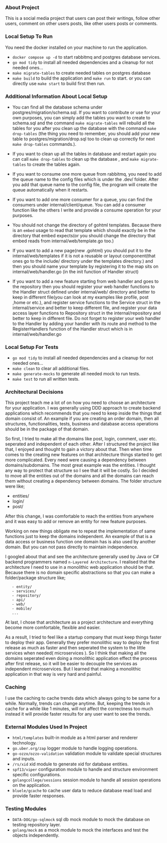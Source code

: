 ### About Project

This is a social media project that users can post their
writings, follow other users, comment on other users posts,
like other users posts or comments.


### Local Setup To Run

You need the docker installed on your machine to run the
application.

- `docker compose up -d` to start rabbitmq and postgres database services.
- `go mod tidy` to install all needed dependencies and a cleanup for not needed ones...
- `make migrate-tables` to create needed tables on postgres database
- `make build` to build the application and `make run` to start.
or you can directly use `make start` to build first then run.

### Additional Information About Local Setup
- You can find all the database schema under postgres/migration/schema.sql. If you
want to contribute or use for your own purposes, you can simply add the tables you
want to create to schema.sql and the command `make migrate-tables` will rebuild 
all the tables for you after you clean up the database with the command `make drop-tables`
(the thing you need to remember, you should add your new table to postgres/migration/drop.sql
too to clean up correctly for next `make drop-tables` commands.).

- If you want to clean up all the tables in database and restart again you can
  call `make drop-tables` to clean up the database , and `make migrate-tables` to create
  the tables again.

- If you want to consume one more queue from rabbitmq, you need to add the queue name to
the config files which is under the .dev/ folder. After you add that queue name to the config
file, the program will create the queue automatically when it restarts.

- If you want to add one more consumer for a queue, you can find the consumers under
internal/client/queue. You can add a consumer function like the others I write and provide
a consume operation for your purposes.

- You should not change the directory of gohtml templates. Because there is
an `embed` usage to read that template which should exactly be in the directory that
embed expects(or you should change the directory that embed reads from internal/web/template.go too.)

- If you want to add a new page(new .gohtml) you should put it to the internal/web/templates if it
is not a reusable or layout component(that ones go to the include/ directory under the templates directory.) and then
you should name your template by registering it to the map sits on internal/web/handler.go (in the init function of Handler struct)

- If you want to add a new feature starting from web handler and goes to the repository then you should register your
web handler functions to the Handler struct defined under internal/web/ directory and better to
keep in different file(you can look at my examples like profile, post ,home or etc.), and register
service functions to the Service struct in the internal/service and better to
keep different file, and register your data access layer functions to
Repository struct in the internal/repository and better to keep in different file. Do not forget to register your web handler
to the Handler by adding your handler with its route and method to the RegisterHandlers function
of the Handler struct which is in internal/web/handler.go

### Local Setup For Tests
- `go mod tidy` to install all needed dependencies and a cleanup for not needed ones...
- `make clean` to clear all additional files.
- `make generate-mocks` to generate all needed mock to run tests.
- `make test` to run all written tests.

### Architectural Decisions
This project teach me a lot of on how you need to choose
an architecture for your application. I was generally using DDD approach
to create backend applications which recommends that you need to
keep inside the things that domain consist of. An example
if you are creating an order domain, then all structures, functionalities,
tests, business and database access operations should be in the package of that domain.

So first, I tried to make all the domains like post, login, comment, user etc.
seperated and independent of each other. After I structured the project like 
that, I enjoyed and thought to gain a victory about that. Then when time comes
to the creating new features on that architecture things started to get more complicated.
Every need were causing a dependency between domains/subdomains. The most great
example was the entities. I thought any way to protect that structure
so I see that it will be costly. So I decided to move all the entities out of
the domains and all the domains can reach them without creating a dependency
between domains. The folder structure were like;

- entities/
- login/
- post/

After this change, I was comfortable to reach the entities from anywhere
and it was easy to add or remove an entity for new feature purposes.

Working on new things obligate me to repeat the implementation of same functions
just to keep the domains independent. An example of that is a data access or business
function one domain has is also used by another domain. But you can not pass directly
to maintain independence.

I googled about that and see the architecture generally used by Java
or C# backend programmers named `n-Layered Architecture`. I realised that
the architecture I need to use in a monolithic web application should
be that. Because there is no domain specific abstractions so that
you can make a folder/package structure like;
```
   - entity/
   - services/
   - repository/
   - api/
   - web/
   - mobile/
   ...
```
At last, I chose that architecture as a project architecture and everything
become more comfortable, flexible and easier.

As a result, I tried to feel like a startup company that must keep things faster
to deploy their app. Generally they prefer monolithic way to deploy the first
release as much as faster and then seperated the system to the little services when needed( microservices ).
So I think that making all the domains seperated even doing a monolithic application effect the process 
after first release, so it will be easier to decouple the services as independent microservices.
But I learned that making a monolithic application in that
way is very hard and painful.

### Caching
I use the caching to cache trends data which always going to be same for a while.
Normally, trends can change anytime. But, keeping the trends in cache for a while
like 1 minutes, will not affect the correctness too much instead it will provide
faster results for any user want to see the trends.

### External Modules Used In Project
- `html/templates` built-in module as a html parser and renderer technology.
- `go.uber.org/zap` logger module to handle logging operations.
- `go-ozzo/ozzo-validation` validation module to validate special structures and inputs.
- `/rs/xid` xid module to generate xid for database entities.
- `spf13/viper` configuration module to handle and structure environment specific configurations.
- `golangcollege/sessions` session module to handle all session operations on the application.
- `bluele/gcache` to cache user data to reduce database read load and provide faster
responses.

### Testing Modules
- `DATA-DOG/go-sqlmock` sql db mock module to mock the database on
testing repository layer.
- `golang/mock` as a mock module to mock the interfaces and test
the objects independently.
